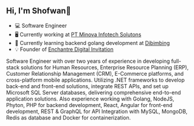 ##  Hi, I'm Shofwan👋

- 💻 Software Engineer
- 🖥️ Currently working at [PT Minova Infotech Solutons](https://www.minovais.com)
- 💬 Currently learning backend golang development at [Dibimbing](https://dibimbing.id/)
- 💡 Founder of [Enchantre Digital Invitation](https://www.enchantre.com)

Software Engineer with over two years of experience in developing full-stack solutions for Human Resources, Enterprise Resource Planning (ERP), Customer Relationship Management (CRM), E-Commerce platforms, and cross-platform mobile applications. Utilizing .NET frameworks to develop back-end and front-end solutions, integrate REST APIs, and set up Microsoft SQL Server databases, delivering comprehensive end-to-end application solutions. 
Also experience working with Golang, NodeJS, Phyton, PHP for backend development, React, Angular for front-end development, REST & GraphQL for API Integration with MySQL, MongoDB, Redis as database and Docker for containerization.



<!-- Proudly created with GPRM ( https://gprm.itsvg.in ) -->
